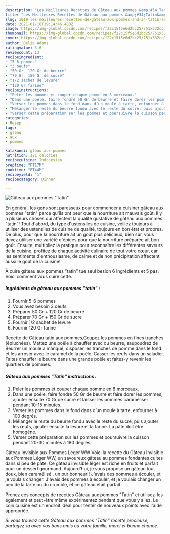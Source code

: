 ```yaml
---
description: "Les Meilleures Recettes de Gâteau aux pommes &amp;#34;Tatin&amp;#34;"
title: "Les Meilleures Recettes de Gâteau aux pommes &amp;#34;Tatin&amp;#34;"
slug: 1019-les-meilleures-recettes-de-gateau-aux-pommes-and-34-tatin-and-34
date: 2021-01-18T19:14:46.483Z
image: https://img-global.cpcdn.com/recipes/f22c15f5e6d2bc25/751x532cq70/gateau-aux-pommes-tatin-photo-principale-de-la-recette.jpg
thumbnail: https://img-global.cpcdn.com/recipes/f22c15f5e6d2bc25/751x532cq70/gateau-aux-pommes-tatin-photo-principale-de-la-recette.jpg
cover: https://img-global.cpcdn.com/recipes/f22c15f5e6d2bc25/751x532cq70/gateau-aux-pommes-tatin-photo-principale-de-la-recette.jpg
author: Delia Adams
ratingvalue: 3.6
reviewcount: 13
recipeingredient:
- "5-6 pommes"
- "3 oeufs"
- "50 Gr  120 Gr de beurre"
- "70 Gr  150 Gr de sucre"
- "1/2 sachet de levure"
- "120 Gr farine"
recipeinstructions:
- "Peler les pommes et couper chaque pomme en 8 morceaux."
- "Dans une poêle, faire fondre 50 Gr de beurre et faire dorer les pommes, ajouter ensuite 70 Gr de sucre et laisser les pommes caraméliser pendant 10-15 minutes."
- "Verser les pommes dans le fond dans d’un moule à tarte, enfourner à 100 degrés."
- "Mélanger le reste du beurre fondu avec le reste du sucre, puis ajouter les œufs, ajouter ensuite la levure et la farine. La pâte doit être homogène."
- "Verser cette préparation sur les pommes et poursuivre la cuisson pendant 20-30 minutes à 180 degrés."
categories:
- Resep
tags:
- gteau
- aux
- pommes

katakunci: gteau aux pommes 
nutrition: 121 calories
recipecuisine: Indonesian
preptime: "PT17M"
cooktime: "PT44M"
recipeyield: "1"
recipecategory: Dinner

---
```



![Gâteau aux pommes &#34;Tatin&#34;](https://img-global.cpcdn.com/recipes/f22c15f5e6d2bc25/751x532cq70/gateau-aux-pommes-tatin-photo-principale-de-la-recette.jpg)

En général, les gens sont paresseux pour commencer à cuisiner gâteau aux pommes &#34;tatin&#34; parce qu'ils ont peur que la nourriture ait mauvais goût. Il y a plusieurs choses qui affectent la qualité gustative de gâteau aux pommes &#34;tatin&#34;! Tout d'abord, du type d'ustensiles de cuisine, veillez toujours à utiliser des ustensiles de cuisine de qualité, toujours en bon état et propres. De plus, pour que la nourriture ait un goût plus délicieux, bien sûr, vous devez utiliser une variété d'épices pour que la nourriture préparée ait bon goût. Ensuite, multipliez la pratique pour reconnaître les différentes saveurs de la cuisine, profitez de chaque activité culinaire de tout votre cœur, car les sentiments d'enthousiasme, de calme et de non précipitation affectent aussi le goût de la cuisine!

<!--inarticleads1-->

À cuire gâteau aux pommes &#34;tatin&#34; tue seul besion 6 Ingrédients et 5 pas. Voici comment vous cuire cette.

##### Ingrédients de gâteau aux pommes &#34;tatin&#34; :

1. Fournir 5-6 pommes
1. Vous avez besoin 3 oeufs
1. Préparer 50 Gr + 120 Gr de beurre
1. Préparer 70 Gr + 150 Gr de sucre
1. Fournir 1/2 sachet de levure
1. Fournir 120 Gr farine


Recette de Gâteau tatin aux pommes,Coupez les pommes en fines tranches (épluchées). Mettez une poêle à chauffer avec du beurre, saupoudrez de Beurrer un moule à manqué, disposer les tranches de pomme dans le fond et les arroser avec le caramel de la poêle. Casser les œufs dans un saladier. Faites chauffer le beurre dans une grande poêle et faites-y revenir les quartiers de pommes. 

<!--inarticleads2-->

##### Gâteau aux pommes &#34;Tatin&#34; instructions :

1. Peler les pommes et couper chaque pomme en 8 morceaux.
1. Dans une poêle, faire fondre 50 Gr de beurre et faire dorer les pommes, ajouter ensuite 70 Gr de sucre et laisser les pommes caraméliser pendant 10-15 minutes.
1. Verser les pommes dans le fond dans d’un moule à tarte, enfourner à 100 degrés.
1. Mélanger le reste du beurre fondu avec le reste du sucre, puis ajouter les œufs, ajouter ensuite la levure et la farine. La pâte doit être homogène.
1. Verser cette préparation sur les pommes et poursuivre la cuisson pendant 20-30 minutes à 180 degrés.


Gâteau Invisible aux Pommes Léger WW Voici la recette du Gâteau Invisible aux Pommes Léger WW, un savoureux gâteau au pommes fondantes cuites dans si peu de pâte. Ce gâteau invisible léger est riche en fruits et parfait pour un dessert gourmand. Aujourd&#39;hui, je vous propose un gâteau tout doux, bien caramélisé , un pur bonheur!! J&#39;avais des pommes à écouler, et je voulais changer. J&#39;avais des pommes à écouler, et je voulais changer un peu de la tarte ou du crumble, et ce gâteau était parfait. 

<!--inarticleads1-->

<p>
Prenez ces concepts de recettes Gâteau aux pommes &#34;Tatin&#34; et utilisez-les également et peut-être même expérimentez pendant que vous y allez. Le coin cuisine est un endroit idéal pour tenter de nouveaux points avec l'aide appropriée.
</p>

<p>
<i>Si vous trouvez cette Gâteau aux pommes &#34;Tatin&#34; recette précieuse, partagez-la avec vos bons amis ou votre famille, merci et bonne chance.</i>
</p>
